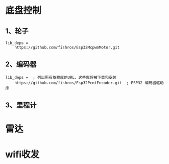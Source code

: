 # 底盘控制
## 1、轮子

```
lib_deps = 
    https://github.com/fishros/Esp32McpwmMotor.git
```

## 2、编码器

```
lib_deps =  ; 列出所有依赖库的URL，这些库将被下载和安装
    https://github.com/fishros/Esp32PcntEncoder.git  ; ESP32 编码器驱动库
```
## 3、里程计

# 雷达
# wifi收发